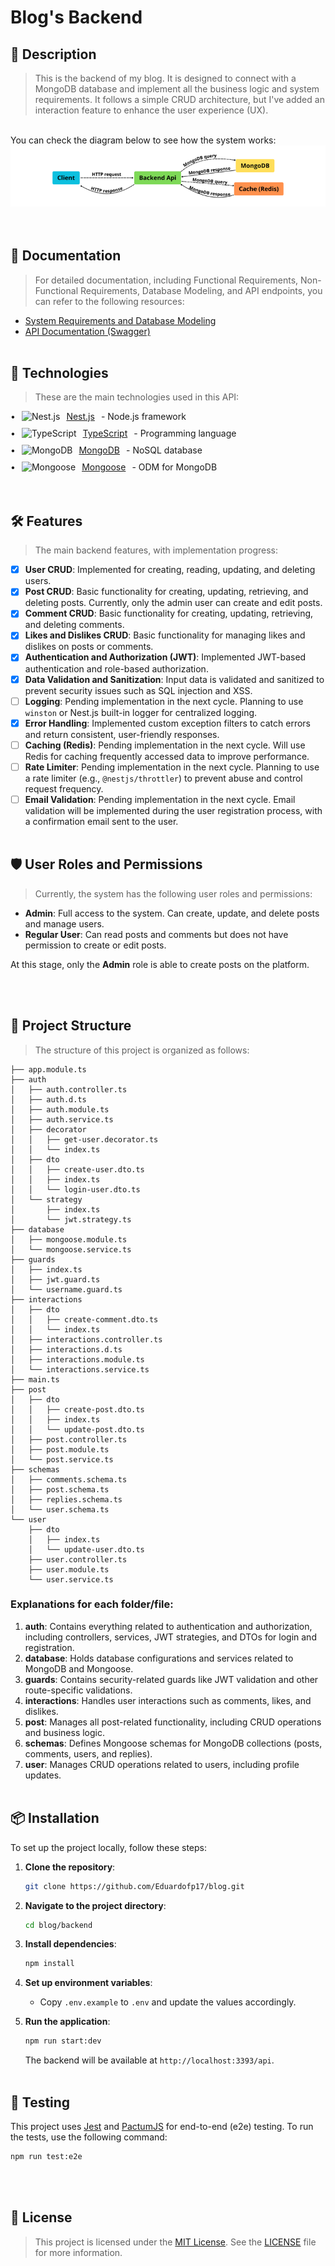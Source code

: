 # Blog's Backend

## 📜 Description
> This is the backend of my blog. It is designed to connect with a MongoDB database and implement all the business logic and system requirements. It follows a simple CRUD architecture, but I've added an interaction feature to enhance the user experience (UX).

<br>
You can check the diagram below to see how the system works:
<img src="/public/images/backend_mongodb_diagram.png" alt="Backend system diagram"><br><br><br>

## 📜 Documentation

> For detailed documentation, including Functional Requirements, Non-Functional Requirements, Database Modeling, and API endpoints, you can refer to the following resources:

- [System Requirements and Database Modeling](/public/documents/System%20Requirements%20and%20Database%20Modeling.pdf)
- [API Documentation (Swagger)](http://localhost:3000/api/docs)
<br><br>

## 🚀 Technologies
> These are the main technologies used in this API:
<div style="display: flex; flex-direction: column; text-align: left; gap: 10px;">
  <div style="display: flex; flex-direction: row; align-items: center; list-style-type: disc; gap: 10px;">
    <span>•</span>
    <img src="https://img.shields.io/badge/Nest.js-000000?style=for-the-badge&logo=nestjs&logoColor=white" alt="Nest.js" />
    <a href="https://nestjs.com/">Nest.js</a>
    - Node.js framework
  </div>
  <div style="display: flex; flex-direction: row; align-items: center; gap: 10px;">
    <span>•</span>
    <img src="https://img.shields.io/badge/TypeScript-3178C6?style=for-the-badge&logo=typescript&logoColor=white" alt="TypeScript" />
        <a href="https://www.typescriptlang.org/">TypeScript</a>
    - Programming language
  </div>
  <div style="display: flex; flex-direction: row; align-items: center; gap: 10px;">
    <span>•</span>
    <img src="https://img.shields.io/badge/MongoDB-47A248?style=for-the-badge&logo=mongodb&logoColor=white" alt="MongoDB" />
    <a href="https://www.mongodb.com/">MongoDB</a>
    - NoSQL database
  </div>
  <div style="display: flex; flex-direction: row; align-items: center; gap: 10px;">
    <span>•</span>
    <img src="https://img.shields.io/badge/Mongoose-880000?style=for-the-badge&logo=mongoose&logoColor=white" alt="Mongoose" />
        <a href="https://mongoosejs.com/">Mongoose</a>
    - ODM for MongoDB
  </div>
</div><br><br>

## 🛠️ Features
> The main backend features, with implementation progress:
- [x] **User CRUD**: Implemented for creating, reading, updating, and deleting users.
- [x] **Post CRUD**: Basic functionality for creating, updating, retrieving, and deleting posts. Currently, only the admin user can create and edit posts.
- [x] **Comment CRUD**: Basic functionality for creating, updating, retrieving, and deleting comments.
- [x] **Likes and Dislikes CRUD**: Basic functionality for managing likes and dislikes on posts or comments.
- [x] **Authentication and Authorization (JWT)**: Implemented JWT-based authentication and role-based authorization.
- [x] **Data Validation and Sanitization**: Input data is validated and sanitized to prevent security issues such as SQL injection and XSS.
- [ ] **Logging**: Pending implementation in the next cycle. Planning to use `winston` or Nest.js built-in logger for centralized logging.
- [x] **Error Handling**: Implemented custom exception filters to catch errors and return consistent, user-friendly responses.
- [ ] **Caching (Redis)**: Pending implementation in the next cycle. Will use Redis for caching frequently accessed data to improve performance.
- [ ] **Rate Limiter**: Pending implementation in the next cycle. Planning to use a rate limiter (e.g., `@nestjs/throttler`) to prevent abuse and control request frequency.
- [ ] **Email Validation**: Pending implementation in the next cycle. Email validation will be implemented during the user registration process, with a confirmation email sent to the user.
<br><br>

## 🛡️ User Roles and Permissions

> Currently, the system has the following user roles and permissions:

- **Admin**: Full access to the system. Can create, update, and delete posts and manage users.
- **Regular User**: Can read posts and comments but does not have permission to create or edit posts.
  
At this stage, only the **Admin** role is able to create posts on the platform.

<br><br>

## 📂 Project Structure
> The structure of this project is organized as follows:

```
├── app.module.ts
├── auth
│   ├── auth.controller.ts
│   ├── auth.d.ts
│   ├── auth.module.ts
│   ├── auth.service.ts
│   ├── decorator
│   │   ├── get-user.decorator.ts
│   │   └── index.ts
│   ├── dto
│   │   ├── create-user.dto.ts
│   │   ├── index.ts
│   │   └── login-user.dto.ts
│   └── strategy
│       ├── index.ts
│       └── jwt.strategy.ts
├── database
│   ├── mongoose.module.ts
│   └── mongoose.service.ts
├── guards
│   ├── index.ts
│   ├── jwt.guard.ts
│   └── username.guard.ts
├── interactions
│   ├── dto
│   │   ├── create-comment.dto.ts
│   │   └── index.ts
│   ├── interactions.controller.ts
│   ├── interactions.d.ts
│   ├── interactions.module.ts
│   └── interactions.service.ts
├── main.ts
├── post
│   ├── dto
│   │   ├── create-post.dto.ts
│   │   ├── index.ts
│   │   └── update-post.dto.ts
│   ├── post.controller.ts
│   ├── post.module.ts
│   └── post.service.ts
├── schemas
│   ├── comments.schema.ts
│   ├── post.schema.ts
│   ├── replies.schema.ts
│   └── user.schema.ts
└── user
    ├── dto
    │   ├── index.ts
    │   └── update-user.dto.ts
    ├── user.controller.ts
    ├── user.module.ts
    └── user.service.ts
```

### Explanations for each folder/file:

1. **auth**: Contains everything related to authentication and authorization, including controllers, services, JWT strategies, and DTOs for login and registration.
2. **database**: Holds database configurations and services related to MongoDB and Mongoose.
3. **guards**: Contains security-related guards like JWT validation and other route-specific validations.
4. **interactions**: Handles user interactions such as comments, likes, and dislikes.
5. **post**: Manages all post-related functionality, including CRUD operations and business logic.
6. **schemas**: Defines Mongoose schemas for MongoDB collections (posts, comments, users, and replies).
7. **user**: Manages CRUD operations related to users, including profile updates.
<br><br>

## 📦 Installation

To set up the project locally, follow these steps:

1. **Clone the repository**:
   ```bash
   git clone https://github.com/Eduardofp17/blog.git
   ```

2. **Navigate to the project directory**:
   ```bash
   cd blog/backend
   ```

3. **Install dependencies**:
   ```bash
   npm install
   ```

4. **Set up environment variables**:
   - Copy `.env.example` to `.env` and update the values accordingly.

5. **Run the application**:
   ```bash
   npm run start:dev
   ```

   The backend will be available at `http://localhost:3393/api`.
<br><br>

## 🧪 Testing

This project uses [Jest](https://jestjs.io/) and [PactumJS](https://pactumjs.github.io/) for end-to-end (e2e) testing. To run the tests, use the following command:

```bash
npm run test:e2e
```
<br><br>

## 📜 License

> This project is licensed under the [MIT License](LICENSE). See the [LICENSE](LICENSE) file for more information.
